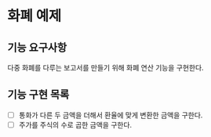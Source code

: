 # 화폐 예제

## 기능 요구사항 
다중 화폐를 다루는 보고서를 만들기 위해 화폐 연산 기능을 구현한다.

## 기능 구현 목록
- [ ] 통화가 다른 두 금액을 더해서 환율에 맞게 변환한 금액을 구한다.
- [ ] 주가를 주식의 수로 곱한 금액을 구한다.
